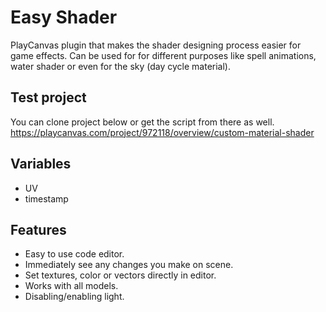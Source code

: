 # Easy Shader
PlayCanvas plugin that makes the shader designing process easier for game effects.
Can be used for for different purposes like spell animations, water shader or even for the sky (day cycle material).

## Test project
You can clone project below or get the script from there as well.
https://playcanvas.com/project/972118/overview/custom-material-shader

## Variables
- UV
- timestamp

## Features
- Easy to use code editor.
- Immediately see any changes you make on scene.
- Set textures, color or vectors directly in editor.
- Works with all models.
- Disabling/enabling light.